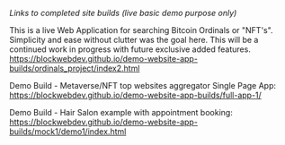 *Links to completed site builds (live basic demo purpose only)*

This is a live Web Application for searching Bitcoin Ordinals or "NFT's". Simplicity and ease
without clutter was the goal here. This will be a continued work in progress with
future exclusive added features.
https://blockwebdev.github.io/demo-website-app-builds/ordinals_project/index2.html

Demo Build - Metaverse/NFT top websites aggregator Single Page App:
https://blockwebdev.github.io/demo-website-app-builds/full-app-1/

Demo Build - Hair Salon example with appointment booking:
https://blockwebdev.github.io/demo-website-app-builds/mock1/demo1/index.html

